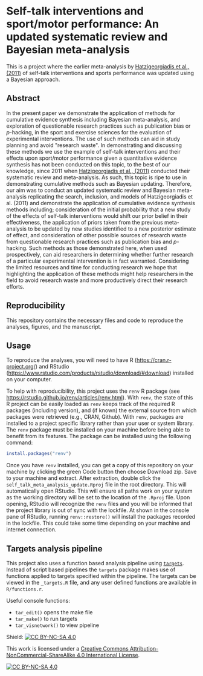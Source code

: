 #   Self-talk interventions and sport/motor performance: An updated systematic review and Bayesian meta-analysis

This is a project where the earlier meta-analysis by [Hatzigeorgiadis et al., (2011)](https://journals.sagepub.com/doi/abs/10.1177/1745691611413136) of self-talk interventions and sports performance was updated using a Bayesian approach.

## Abstract

  In the present paper we demonstrate the application of methods for cumulative evidence synthesis including Bayesian meta-analysis, and exploration of questionable research practices such as publication bias or *p*-hacking, in the sport and exercise sciences for the evaluation of experimental interventions. The use of such methods can aid in study planning and avoid "research waste". In demonstrating and discussing these methods we use the example of self-talk interventions and their effects upon sport/motor performance given a quantitative evidence synthesis has not been conducted on this topic, to the best of our knowledge, since 2011 when [Hatzigeorgiadis et al., (2011)](https://journals.sagepub.com/doi/abs/10.1177/1745691611413136) conducted their systematic review and meta-analysis. As such, this topic is ripe to use in demonstrating cumulative methods such as Bayesian updating. Therefore, our aim was to conduct an updated systematic review and Bayesian meta-analysis replicating the search, inclusion, and models of Hatzigeorgiadis et al. (2011) and demonstrate the application of cumulative evidence synthesis methods including; consideration of the initial probability that a new study of the effects of self-talk interventions would shift our prior belief in their effectiveness, the application of priors taken from the previous meta-analysis to be updated by new studies identified to a new posterior estimate of effect, and consideration of other possible sources of research waste from questionable research practices such as publication bias and *p*-hacking. Such methods as those demonstrated here, when used prospectively, can aid researchers in determining whether further research of a particular experimental intervention is in fact warranted. Considering the limited resources and time for conducting research we hope that highlighting the application of these methods might help researchers in the field to avoid research waste and more productively direct their research efforts.


## Reproducibility
This repository contains the necessary files and code to reproduce the analyses, figures, and the manuscript. 

## Usage
To reproduce the analyses, you will need to have R (https://cran.r-project.org/) and RStudio (https://www.rstudio.com/products/rstudio/download/#download) installed on your computer.

To help with reproducibility, this project uses the `renv` R package (see https://rstudio.github.io/renv/articles/renv.html). With `renv`, the state of this R project can be easily loaded as `renv` keeps track of the required R packages (including version), and (if known) the external source from which packages were retrieved (e.g., CRAN, Github). With `renv`, packages are installed to a project specific library rather than your user or system library. The `renv` package must be installed on your machine before being able to benefit from its features. The package can be installed using the following command:

``` r
install.packages("renv")
```

Once you have `renv` installed, you can get a copy of this repository on your machine by clicking the green Code button then choose Download zip. Save to your machine and extract. After extraction, double click the `self_talk_meta_analysis_update.Rproj` file in the root directory. This will automatically open RStudio. This will ensure all paths work on your system as the working directory will be set to the location of the `.Rproj` file. Upon opening, RStudio will recognize the `renv` files and you will be informed that the project library is out of sync with the lockfile. At shown in the console pane of RStudio, running `renv::restore()` will install the packages recorded in the lockfile. This could take some time depending on your machine and internet connection.

## Targets analysis pipeline

This project also uses a function based analysis pipeline using
[`targets`](https://books.ropensci.org/targets/). Instead of script based pipelines the `targets` package makes use of functions applied to targets specified within the pipeline. The targets can be viewed in the `_targets.R` file, and any user defined functions are available in `R/functions.r`.



Useful console functions:

- `tar_edit()` opens the make file
- `tar_make()` to run targets
- `tar_visnetwork()` to view pipeline

Shield: [![CC BY-NC-SA 4.0][cc-by-nc-sa-shield]][cc-by-nc-sa]

This work is licensed under a
[Creative Commons Attribution-NonCommercial-ShareAlike 4.0 International License][cc-by-nc-sa].

[![CC BY-NC-SA 4.0][cc-by-nc-sa-image]][cc-by-nc-sa]

[cc-by-nc-sa]: http://creativecommons.org/licenses/by-nc-sa/4.0/
  [cc-by-nc-sa-image]: https://licensebuttons.net/l/by-nc-sa/4.0/88x31.png
[cc-by-nc-sa-shield]: https://img.shields.io/badge/License-CC%20BY--NC--SA%204.0-lightgrey.svg

